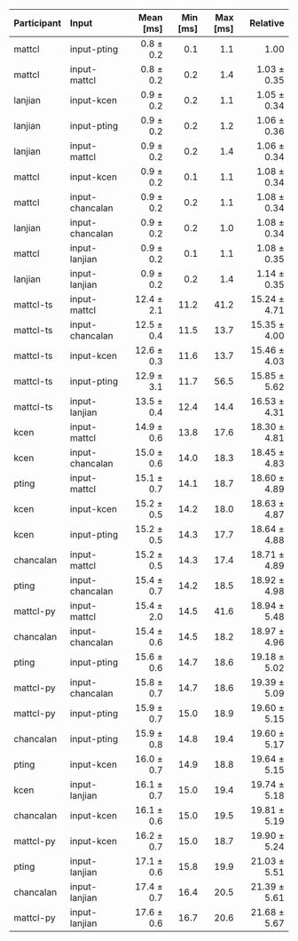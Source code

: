 | Participant | Input | Mean [ms] | Min [ms] | Max [ms] | Relative |
|:---|:---|---:|---:|---:|---:|
| mattcl | input-pting | 0.8 ± 0.2 | 0.1 | 1.1 | 1.00 |
| mattcl | input-mattcl | 0.8 ± 0.2 | 0.2 | 1.4 | 1.03 ± 0.35 |
| lanjian | input-kcen | 0.9 ± 0.2 | 0.2 | 1.1 | 1.05 ± 0.34 |
| lanjian | input-pting | 0.9 ± 0.2 | 0.2 | 1.2 | 1.06 ± 0.36 |
| lanjian | input-mattcl | 0.9 ± 0.2 | 0.2 | 1.4 | 1.06 ± 0.34 |
| mattcl | input-kcen | 0.9 ± 0.2 | 0.1 | 1.1 | 1.08 ± 0.34 |
| mattcl | input-chancalan | 0.9 ± 0.2 | 0.2 | 1.1 | 1.08 ± 0.34 |
| lanjian | input-chancalan | 0.9 ± 0.2 | 0.2 | 1.0 | 1.08 ± 0.34 |
| mattcl | input-lanjian | 0.9 ± 0.2 | 0.1 | 1.1 | 1.08 ± 0.35 |
| lanjian | input-lanjian | 0.9 ± 0.2 | 0.2 | 1.4 | 1.14 ± 0.35 |
| mattcl-ts | input-mattcl | 12.4 ± 2.1 | 11.2 | 41.2 | 15.24 ± 4.71 |
| mattcl-ts | input-chancalan | 12.5 ± 0.4 | 11.5 | 13.7 | 15.35 ± 4.00 |
| mattcl-ts | input-kcen | 12.6 ± 0.3 | 11.6 | 13.7 | 15.46 ± 4.03 |
| mattcl-ts | input-pting | 12.9 ± 3.1 | 11.7 | 56.5 | 15.85 ± 5.62 |
| mattcl-ts | input-lanjian | 13.5 ± 0.4 | 12.4 | 14.4 | 16.53 ± 4.31 |
| kcen | input-mattcl | 14.9 ± 0.6 | 13.8 | 17.6 | 18.30 ± 4.81 |
| kcen | input-chancalan | 15.0 ± 0.6 | 14.0 | 18.3 | 18.45 ± 4.83 |
| pting | input-mattcl | 15.1 ± 0.7 | 14.1 | 18.7 | 18.60 ± 4.89 |
| kcen | input-kcen | 15.2 ± 0.5 | 14.2 | 18.0 | 18.63 ± 4.87 |
| kcen | input-pting | 15.2 ± 0.5 | 14.3 | 17.7 | 18.64 ± 4.88 |
| chancalan | input-mattcl | 15.2 ± 0.5 | 14.3 | 17.4 | 18.71 ± 4.89 |
| pting | input-chancalan | 15.4 ± 0.7 | 14.2 | 18.5 | 18.92 ± 4.98 |
| mattcl-py | input-mattcl | 15.4 ± 2.0 | 14.5 | 41.6 | 18.94 ± 5.48 |
| chancalan | input-chancalan | 15.4 ± 0.6 | 14.5 | 18.2 | 18.97 ± 4.96 |
| pting | input-pting | 15.6 ± 0.6 | 14.7 | 18.6 | 19.18 ± 5.02 |
| mattcl-py | input-chancalan | 15.8 ± 0.7 | 14.7 | 18.6 | 19.39 ± 5.09 |
| mattcl-py | input-pting | 15.9 ± 0.7 | 15.0 | 18.9 | 19.60 ± 5.15 |
| chancalan | input-pting | 15.9 ± 0.8 | 14.8 | 19.4 | 19.60 ± 5.17 |
| pting | input-kcen | 16.0 ± 0.7 | 14.9 | 18.8 | 19.64 ± 5.15 |
| kcen | input-lanjian | 16.1 ± 0.7 | 15.0 | 19.4 | 19.74 ± 5.18 |
| chancalan | input-kcen | 16.1 ± 0.6 | 15.0 | 19.5 | 19.81 ± 5.19 |
| mattcl-py | input-kcen | 16.2 ± 0.7 | 15.0 | 18.7 | 19.90 ± 5.24 |
| pting | input-lanjian | 17.1 ± 0.6 | 15.8 | 19.9 | 21.03 ± 5.51 |
| chancalan | input-lanjian | 17.4 ± 0.7 | 16.4 | 20.5 | 21.39 ± 5.61 |
| mattcl-py | input-lanjian | 17.6 ± 0.6 | 16.7 | 20.6 | 21.68 ± 5.67 |

